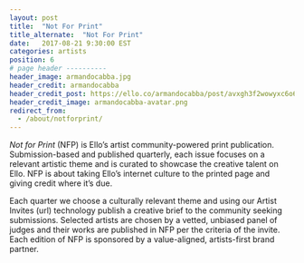 ```yaml
---
layout: post
title:  "Not For Print"
title_alternate:  "Not For Print"
date:   2017-08-21 9:30:00 EST
categories: artists
position: 6
# page header ----------
header_image: armandocabba.jpg
header_credit: armandocabba
header_credit_post: https://ello.co/armandocabba/post/avxgh3f2wowyxc6o638igw
header_credit_image: armandocabba-avatar.png
redirect_from:
  - /about/notforprint/
---
```


*Not for Print* (NFP) is Ello’s artist community-powered print publication. Submission-based and published quarterly, each issue focuses on a relevant artistic theme and is curated to showcase the creative talent on Ello. NFP is about taking Ello’s internet culture to the printed page and giving credit where it’s due.

Each quarter we choose a culturally relevant theme and using our Artist Invites (url) technology publish a creative brief to the community seeking submissions. Selected artists are chosen by a vetted, unbiased panel of judges and their works are published in NFP per the criteria of the invite. Each edition of NFP is sponsored by a value-aligned, artists-first brand partner.
